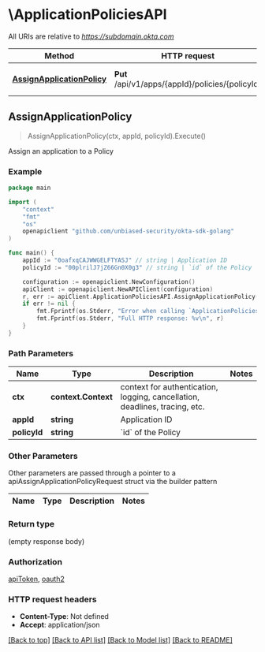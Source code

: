 # \ApplicationPoliciesAPI

All URIs are relative to *https://subdomain.okta.com*

Method | HTTP request | Description
------------- | ------------- | -------------
[**AssignApplicationPolicy**](ApplicationPoliciesAPI.md#AssignApplicationPolicy) | **Put** /api/v1/apps/{appId}/policies/{policyId} | Assign an application to a Policy



## AssignApplicationPolicy

> AssignApplicationPolicy(ctx, appId, policyId).Execute()

Assign an application to a Policy



### Example

```go
package main

import (
    "context"
    "fmt"
    "os"
    openapiclient "github.com/unbiased-security/okta-sdk-golang"
)

func main() {
    appId := "0oafxqCAJWWGELFTYASJ" // string | Application ID
    policyId := "00plrilJ7jZ66Gn0X0g3" // string | `id` of the Policy

    configuration := openapiclient.NewConfiguration()
    apiClient := openapiclient.NewAPIClient(configuration)
    r, err := apiClient.ApplicationPoliciesAPI.AssignApplicationPolicy(context.Background(), appId, policyId).Execute()
    if err != nil {
        fmt.Fprintf(os.Stderr, "Error when calling `ApplicationPoliciesAPI.AssignApplicationPolicy``: %v\n", err)
        fmt.Fprintf(os.Stderr, "Full HTTP response: %v\n", r)
    }
}
```

### Path Parameters


Name | Type | Description  | Notes
------------- | ------------- | ------------- | -------------
**ctx** | **context.Context** | context for authentication, logging, cancellation, deadlines, tracing, etc.
**appId** | **string** | Application ID | 
**policyId** | **string** | &#x60;id&#x60; of the Policy | 

### Other Parameters

Other parameters are passed through a pointer to a apiAssignApplicationPolicyRequest struct via the builder pattern


Name | Type | Description  | Notes
------------- | ------------- | ------------- | -------------



### Return type

 (empty response body)

### Authorization

[apiToken](../README.md#apiToken), [oauth2](../README.md#oauth2)

### HTTP request headers

- **Content-Type**: Not defined
- **Accept**: application/json

[[Back to top]](#) [[Back to API list]](../README.md#documentation-for-api-endpoints)
[[Back to Model list]](../README.md#documentation-for-models)
[[Back to README]](../README.md)

